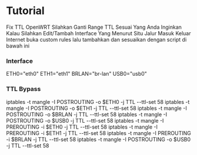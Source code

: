 # Tutorial
Fix TTL OpenWRT
Silahkan Ganti Range TTL Sesuai Yang Anda Inginkan
Kalau Silahkan Edit/Tambah Interface Yang Menurut Situ Jalur Masuk Keluar Internet
buka custom rules lalu tambahkan dan sesuaikan dengan script di bawah ini

### Interface
ETH0="eth0"
ETH1="eth1"
BRLAN="br-lan"
USB0="usb0"

### TTL Bypass
iptables -t mangle -I POSTROUTING -o $ETH0 -j TTL --ttl-set 58
iptables -t mangle -I POSTROUTING -o $ETH1 -j TTL --ttl-set 58
iptables -t mangle -I POSTROUTING -o $BRLAN -j TTL --ttl-set 58
iptables -t mangle -I POSTROUTING -o $USB0 -j TTL --ttl-set 58
iptables -t mangle -I PREROUTING -i $ETH0 -j TTL --ttl-set 58
iptables -t mangle -I PREROUTING -i $ETH1 -j TTL --ttl-set 58
iptables -t mangle -I PREROUTING -i $BRLAN -j TTL --ttl-set 58
iptables -t mangle -I POSTROUTING -o $USB0 -j TTL --ttl-set 58
